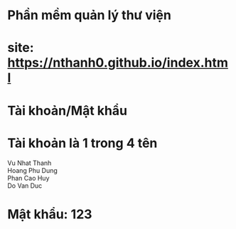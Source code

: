 # Phần mềm quản lý thư viện
# site: https://nthanh0.github.io/index.html
# Tài khoản/Mật khẩu
# Tài khoản là 1 trong 4 tên
Vu Nhat Thanh  
Hoang Phu Dung  
Phan Cao Huy  
Do Van Duc  
# Mật khẩu: 123
